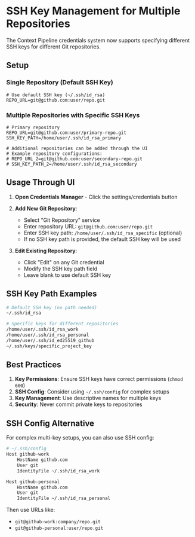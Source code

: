 # SSH Key Management for Multiple Repositories

The Context Pipeline credentials system now supports specifying different SSH keys for different Git repositories.

## Setup

### Single Repository (Default SSH Key)
```env
# Use default SSH key (~/.ssh/id_rsa)
REPO_URL=git@github.com:user/repo.git
```

### Multiple Repositories with Specific SSH Keys
```env
# Primary repository
REPO_URL=git@github.com:user/primary-repo.git
SSH_KEY_PATH=/home/user/.ssh/id_rsa_primary

# Additional repositories can be added through the UI
# Example repository configurations:
# REPO_URL_2=git@github.com:user/secondary-repo.git
# SSH_KEY_PATH_2=/home/user/.ssh/id_rsa_secondary
```

## Usage Through UI

1. **Open Credentials Manager** - Click the settings/credentials button
2. **Add New Git Repository**:
   - Select "Git Repository" service
   - Enter repository URL: `git@github.com:user/repo.git`
   - Enter SSH key path: `/home/user/.ssh/id_rsa_specific` (optional)
   - If no SSH key path is provided, the default SSH key will be used

3. **Edit Existing Repository**:
   - Click "Edit" on any Git credential
   - Modify the SSH key path field
   - Leave blank to use default SSH key

## SSH Key Path Examples

```bash
# Default SSH key (no path needed)
~/.ssh/id_rsa

# Specific keys for different repositories
/home/user/.ssh/id_rsa_work
/home/user/.ssh/id_rsa_personal
/home/user/.ssh/id_ed25519_github
~/.ssh/keys/specific_project_key
```

## Best Practices

1. **Key Permissions**: Ensure SSH keys have correct permissions (`chmod 600`)
2. **SSH Config**: Consider using `~/.ssh/config` for complex setups
3. **Key Management**: Use descriptive names for multiple keys
4. **Security**: Never commit private keys to repositories

## SSH Config Alternative

For complex multi-key setups, you can also use SSH config:

```bash
# ~/.ssh/config
Host github-work
    HostName github.com
    User git
    IdentityFile ~/.ssh/id_rsa_work

Host github-personal
    HostName github.com
    User git
    IdentityFile ~/.ssh/id_rsa_personal
```

Then use URLs like:
- `git@github-work:company/repo.git`
- `git@github-personal:user/repo.git`
